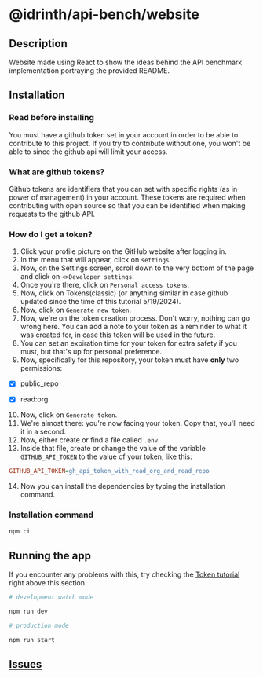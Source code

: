 # @idrinth/api-bench/website

## Description

Website made using React to show the ideas behind the API benchmark
implementation portraying the provided README.

## Installation

### Read before installing

You must have a github token set in your account in order to be able to
contribute to this project. If you try to contribute without one, you
won't be able to since the github api will limit your access.

### What are github tokens?

Github tokens are identifiers that you can set with specific rights
(as in power of management) in your account. These tokens are required
when contributing with open source so that you can be identified when
making requests to the github API.

### How do I get a token?

1) Click your profile picture on the GitHub website after logging in.
2) In the menu that will appear, click on `settings`.
3) Now, on the Settings screen, scroll down to the very bottom of the
page and click on `<>Developer settings`.
4) Once you're there, click on `Personal access tokens`.
5) Now, click on Tokens(classic) (or anything similar in case github
updated since the time of this tutorial 5/19/2024).
6) Now, click on `Generate new token`.
7) Now, we're on the token creation process. Don't worry, nothing can go
wrong here. You can add a note to your token as a reminder to what it
was created for, in case this token will be used in the future.
8) You can set an expiration time for your token for extra safety if you
must, but that's up for personal preference.
9) Now, specifically for this repository, your token must have **only** two
permissions:

- [X] public_repo
      
- [X] read:org
      
10) Now, click on `Generate token`.
11) We're almost there: you're now facing your token. Copy that, you'll
need it in a second.
12) Now, either create or find a file called `.env`.
13) Inside that file, create or change the value of the variable
`GITHUB_API_TOKEN` to the value of your token, like this:

```ini
GITHUB_API_TOKEN=gh_api_token_with_read_org_and_read_repo
```

14) Now you can install the dependencies by typing the installation
command.

### Installation command

```bash
npm ci
```

## Running the app
If you encounter any problems with this, try checking the
[Token tutorial](#how-do-i-get-a-token) right above this section.

```bash
# development watch mode

npm run dev

# production mode

npm run start

```
## [Issues](https://github.com/idrinth-api-bench/issues)
